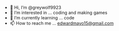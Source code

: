 - 👋 Hi, I’m @greywolf9923
- 👀 I’m interested in ... coding and making games
- 🌱 I’m currently learning ... code
- 📫 How to reach me ... edwardmayo15@gmail.com
